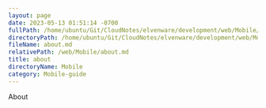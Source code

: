 ```yaml
---
layout: page
date: 2023-05-13 01:51:14 -0700
fullPath: /home/ubuntu/Git/CloudNotes/elvenware/development/web/Mobile/about.md
directoryPath: /home/ubuntu/Git/CloudNotes/elvenware/development/web/Mobile
fileName: about.md
relativePath: /web/Mobile/about.md
title: about
directoryName: Mobile
category: Mobile-guide
---
```


About
